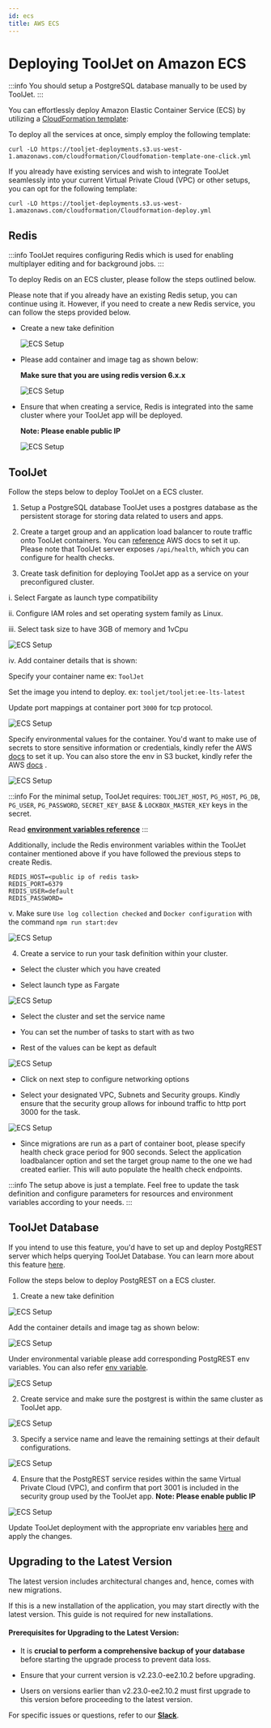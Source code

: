 ```yaml
---
id: ecs
title: AWS ECS
---
```


# Deploying ToolJet on Amazon ECS

:::info
You should setup a PostgreSQL database manually to be used by ToolJet.
:::

You can effortlessly deploy Amazon Elastic Container Service (ECS) by utilizing a [CloudFormation template](https://aws.amazon.com/cloudformation/):

To deploy all the services at once, simply employ the following template:

```
curl -LO https://tooljet-deployments.s3.us-west-1.amazonaws.com/cloudformation/Cloudfomation-template-one-click.yml
```

If you already have existing services and wish to integrate ToolJet seamlessly into your current Virtual Private Cloud (VPC) or other setups, you can opt for the following template:

```
curl -LO https://tooljet-deployments.s3.us-west-1.amazonaws.com/cloudformation/Cloudformation-deploy.yml
``` 

## Redis

:::info
ToolJet requires configuring Redis which is used for enabling multiplayer editing and for background jobs.
:::

To deploy Redis on an ECS cluster, please follow the steps outlined below.

Please note that if you already have an existing Redis setup, you can continue using it. However, if you need to create a new Redis service, you can follow the steps provided below.

- Create a new take definition 

  <div style={{textAlign: 'center'}}>
  
  <img className="screenshot-full" src="/img/setup/ecs/ecs-1.png" alt="ECS Setup" />
  
  </div>


- Please add container and image tag as shown below: 

  **Make sure that you are using redis version 6.x.x**

  <div style={{textAlign: 'center'}}>

  <img className="screenshot-full" src="/img/setup/ecs/ecs-2.png" alt="ECS Setup" />

  </div>

- Ensure that when creating a service, Redis is integrated into the same cluster where your ToolJet app will be deployed. 

  **Note: Please enable public IP**

  <div style={{textAlign: 'center'}}>

  <img className="screenshot-full" src="/img/setup/ecs/ecs-3.png" alt="ECS Setup" />

  </div>

## ToolJet

Follow the steps below to deploy ToolJet on a ECS cluster.

1. Setup a PostgreSQL database ToolJet uses a postgres database as the persistent storage for storing data related to users and apps.
2. Create a target group and an application load balancer to route traffic onto ToolJet containers. You can [reference](https://docs.aws.amazon.com/AmazonECS/latest/userguide/create-application-load-balancer.html) AWS docs to set it up. Please note that ToolJet server exposes `/api/health`, which you can configure for health checks.

3. Create task definition for deploying ToolJet app as a service on your preconfigured cluster.

  i. Select Fargate as launch type compatibility
   
  ii. Configure IAM roles and set operating system family as Linux. 
  
  iii. Select task size to have 3GB of memory and 1vCpu

  <div style={{textAlign: 'center'}}>

  <img className="screenshot-full" src="/img/setup/ecs/ecs-4.png" alt="ECS Setup" />

  </div>
  
  iv. Add container details that is shown: 

  Specify your container name ex: `ToolJet`

  Set the image you intend to deploy. ex: `tooljet/tooljet:ee-lts-latest`

  Update port mappings at container port `3000` for tcp protocol.

  <div style={{textAlign: 'center'}}>

  <img className="screenshot-full" src="/img/setup/ecs/ecs-5.png" alt="ECS Setup" />

  </div>
  
  Specify environmental values for the container. You'd want to make use of secrets to store sensitive information or credentials, kindly refer the AWS [docs](https://docs.aws.amazon.com/AmazonECS/latest/developerguide/specifying-sensitive-data-secrets.html) to set it up. You can also store the env in S3 bucket, kindly refer the AWS [docs](https://docs.aws.amazon.com/AmazonECS/latest/developerguide/taskdef-envfiles.html) . 

  <div style={{textAlign: 'center'}}>

  <img className="screenshot-full" src="/img/setup/ecs/ecs-6.png" alt="ECS Setup" />

  </div>
  
  :::info
  For the minimal setup, ToolJet requires: `TOOLJET_HOST`, `PG_HOST`, `PG_DB`, `PG_USER`, `PG_PASSWORD`, `SECRET_KEY_BASE` & `LOCKBOX_MASTER_KEY` keys in the secret.
  
  Read **[environment variables reference](https://docs.tooljet.com/docs/setup/env-vars)**
  :::
  
  Additionally, include the Redis environment variables within the ToolJet container mentioned above if you have followed the previous steps to create Redis.
  
  ```
  REDIS_HOST=<public ip of redis task>
  REDIS_PORT=6379
  REDIS_USER=default
  REDIS_PASSWORD=
  ```
  
  v. Make sure `Use log collection checked` and `Docker configuration` with the command `npm run start:dev`

  <div style={{textAlign: 'center'}}>

  <img className="screenshot-full" src="/img/setup/ecs/ecs-8.png" alt="ECS Setup" />

  </div>

4. Create a service to run your task definition within your cluster.

  - Select the cluster which you have created
  
  - Select launch type as Fargate 

  <div style={{textAlign: 'center'}}>

  <img className="screenshot-full" src="/img/setup/ecs/ecs-9.png" alt="ECS Setup" />

  </div>
  
  - Select the cluster and set the service name
  
  - You can set the number of tasks to start with as two

  - Rest of the values can be kept as default

  <div style={{textAlign: 'center'}}>

  <img className="screenshot-full" src="/img/setup/ecs/ecs-10.png" alt="ECS Setup" />

  </div>
  
  - Click on next step to configure networking options
  
  - Select your designated VPC, Subnets and Security groups. Kindly ensure that the security group allows for inbound traffic to http port 3000 for the task.

  <div style={{textAlign: 'center'}}>

  <img className="screenshot-full" src="/img/setup/ecs/ecs-11.png" alt="ECS Setup" />

  </div>
  
  - Since migrations are run as a part of container boot, please specify health check grace period for 900 seconds. Select the application loadbalancer option and set the target group name to the one we had created earlier. This will auto populate the health check endpoints.

:::info
The setup above is just a template. Feel free to update the task definition and configure parameters for resources and environment variables according to your needs.
:::


## ToolJet Database

If you intend to use this feature, you'd have to set up and deploy PostgREST server which helps querying ToolJet Database. You can learn more about this feature [here](https://docs.tooljet.com/docs/tooljet-database).

Follow the steps below to deploy PostgREST on a ECS cluster. 

1. Create a new take definition

  <div style={{textAlign: 'center'}}>

  <img className="screenshot-full" src="/img/setup/ecs/ecs-12.png" alt="ECS Setup" />

  </div>
  
  Add the container details and image tag as shown below:

  <div style={{textAlign: 'center'}}>

  <img className="screenshot-full" src="/img/setup/ecs/ecs-13.png" alt="ECS Setup" />

  </div>
  
  Under environmental variable please add corresponding PostgREST env variables. You can also refer [env variable](https://docs.tooljet.com/docs/setup/env-vars/#postgrest-server-optional).

  <div style={{textAlign: 'center'}}>

  <img className="screenshot-full" src="/img/setup/ecs/ecs-14.png" alt="ECS Setup" />

  </div>


2. Create service and make sure the postgrest is within the same cluster as ToolJet app. 

  <div style={{textAlign: 'center'}}>

  <img className="screenshot-full" src="/img/setup/ecs/ecs-15.png" alt="ECS Setup" />

  </div>


3. Specify a service name and leave the remaining settings at their default configurations.

  <div style={{textAlign: 'center'}}>

  <img className="screenshot-full" src="/img/setup/ecs/ecs-16.png" alt="ECS Setup" />

  </div>

4. Ensure that the PostgREST service resides within the same Virtual Private Cloud (VPC), and confirm that port 3001 is included in the security group used by the ToolJet app. **Note: Please enable public IP**

  <div style={{textAlign: 'center'}}>

  <img className="screenshot-full" src="/img/setup/ecs/ecs-17.png" alt="ECS Setup" />

  </div>

Update ToolJet deployment with the appropriate env variables [here](https://docs.tooljet.com/docs/setup/env-vars/#enable-tooljet-database--optional-) and apply the changes.

## Upgrading to the Latest Version

The latest version includes architectural changes and, hence, comes with new migrations.

If this is a new installation of the application, you may start directly with the latest version. This guide is not required for new installations.

#### Prerequisites for Upgrading to the Latest Version:

- It is **crucial to perform a comprehensive backup of your database** before starting the upgrade process to prevent data loss.

- Ensure that your current version is v2.23.0-ee2.10.2 before upgrading. 

- Users on versions earlier than v2.23.0-ee2.10.2 must first upgrade to this version before proceeding to the latest version.

For specific issues or questions, refer to our **[Slack](https://tooljet.slack.com/join/shared_invite/zt-25438diev-mJ6LIZpJevG0LXCEcL0NhQ#)**.


